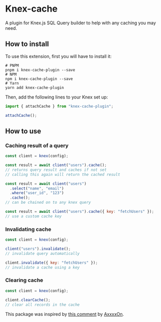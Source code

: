 # Knex-cache

A plugin for Knex.js SQL Query builder to help with any caching you may need.

## How to install

To use this extension, first you will have to install it:

```
# PNPM
pnpm i knex-cache-plugin --save
# NPM
npm i knex-cache-plugin --save
# Yarn
yarn add knex-cache-plugin
```

Then, add the following lines to your Knex set up:

```javascript
import { attachCache } from "knex-cache-plugin";

attachCache();
```

## How to use

### Caching result of a query

```javascript
const client = knex(config);

const result = await client("users").cache();
// returns query result and caches if not set
// calling this again will return the cached result

const result = await client("users")
  .select("name", "email")
  .where("user_id", "123")
  .cache();
// can be chained on to any knex query

const result = await client("users").cache({ key: "fetchUsers" });
// use a custom cache key
```

### Invalidating cache

```javascript
const client = knex(config);

client("users").invalidate();
// invalidate query automatically

client.invalidate({ key: "fetchUsers" });
// invalidate a cache using a key
```

### Clearing cache

```javascript
const client = knex(config);

client.clearCache();
// clear all records in the cache
```

This package was inspired by [this comment](https://github.com/knex/knex/issues/2787#issuecomment-530780656) by [AxxxxOn](https://github.com/Axxxx0n).
